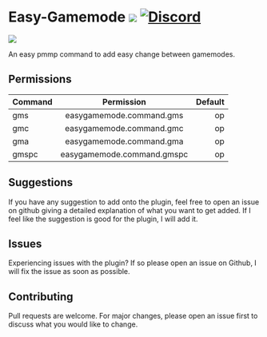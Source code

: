 # Easy-Gamemode [![](https://poggit.pmmp.io/shield.state/EasyGamemode)](https://poggit.pmmp.io/p/EasyGamemode) [![Discord](https://img.shields.io/discord/330850307607363585?logo=discord)](https://discord.gg/EawuF4BPU7)
![](logo.png)

An easy pmmp command to add easy change between gamemodes.

## Permissions
| Command  | Permission | Default |
| :------------ |:---------------:| -----:|
|gms|easygamemode.command.gms|op|
|gmc|easygamemode.command.gmc|op|
|gma|easygamemode.command.gma|op|
|gmspc|easygamemode.command.gmspc|op|

## Suggestions
If you have any suggestion to add onto the plugin, feel free to open an issue on github giving a detailed explanation of what you want to get added. If I feel like the suggestion is good for the plugin, I will add it.

## Issues
Experiencing issues with the plugin? If so please open an issue on Github, I will fix the issue as soon as possible.

## Contributing
Pull requests are welcome. For major changes, please open an issue first to discuss what you would like to change.
